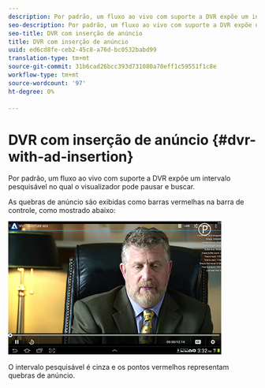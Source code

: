 ```yaml
---
description: Por padrão, um fluxo ao vivo com suporte a DVR expõe um intervalo pesquisável no qual o visualizador pode pausar e buscar.
seo-description: Por padrão, um fluxo ao vivo com suporte a DVR expõe um intervalo pesquisável no qual o visualizador pode pausar e buscar.
seo-title: DVR com inserção de anúncio
title: DVR com inserção de anúncio
uuid: ed6cd8fe-ceb2-45c8-a76d-bc0532babd99
translation-type: tm+mt
source-git-commit: 31b6cad26bcc393d731080a70eff1c59551f1c8e
workflow-type: tm+mt
source-wordcount: '97'
ht-degree: 0%

---
```



# DVR com inserção de anúncio {#dvr-with-ad-insertion}

Por padrão, um fluxo ao vivo com suporte a DVR expõe um intervalo pesquisável no qual o visualizador pode pausar e buscar.

As quebras de anúncio são exibidas como barras vermelhas na barra de controle, como mostrado abaixo:

<!--<a id="fig_720DD22D2318485EAB4BEA55C30D5ECF"></a>-->

![](assets/dvr-with-ads.jpg)

O intervalo pesquisável é cinza e os pontos vermelhos representam quebras de anúncio.
